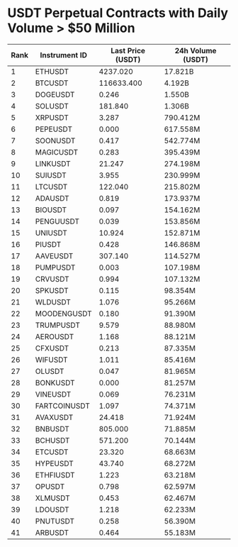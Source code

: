 # USDT Perpetual Contracts with Daily Volume > $50 Million

| Rank | Instrument ID | Last Price (USDT) | 24h Volume (USDT) |
|------|---------------|-------------------|-------------------|
| 1 | ETHUSDT | 4237.020 | 17.821B |
| 2 | BTCUSDT | 116633.400 | 4.192B |
| 3 | DOGEUSDT | 0.246 | 1.550B |
| 4 | SOLUSDT | 181.840 | 1.306B |
| 5 | XRPUSDT | 3.287 | 790.412M |
| 6 | PEPEUSDT | 0.000 | 617.558M |
| 7 | SOONUSDT | 0.417 | 542.774M |
| 8 | MAGICUSDT | 0.283 | 395.439M |
| 9 | LINKUSDT | 21.247 | 274.198M |
| 10 | SUIUSDT | 3.955 | 230.999M |
| 11 | LTCUSDT | 122.040 | 215.802M |
| 12 | ADAUSDT | 0.819 | 173.937M |
| 13 | BIOUSDT | 0.097 | 154.162M |
| 14 | PENGUUSDT | 0.039 | 153.856M |
| 15 | UNIUSDT | 10.924 | 152.871M |
| 16 | PIUSDT | 0.428 | 146.868M |
| 17 | AAVEUSDT | 307.140 | 114.527M |
| 18 | PUMPUSDT | 0.003 | 107.198M |
| 19 | CRVUSDT | 0.994 | 107.132M |
| 20 | SPKUSDT | 0.115 | 98.354M |
| 21 | WLDUSDT | 1.076 | 95.266M |
| 22 | MOODENGUSDT | 0.180 | 91.390M |
| 23 | TRUMPUSDT | 9.579 | 88.980M |
| 24 | AEROUSDT | 1.168 | 88.121M |
| 25 | CFXUSDT | 0.213 | 87.335M |
| 26 | WIFUSDT | 1.011 | 85.416M |
| 27 | OLUSDT | 0.047 | 81.965M |
| 28 | BONKUSDT | 0.000 | 81.257M |
| 29 | VINEUSDT | 0.069 | 76.231M |
| 30 | FARTCOINUSDT | 1.097 | 74.371M |
| 31 | AVAXUSDT | 24.418 | 71.924M |
| 32 | BNBUSDT | 805.000 | 71.885M |
| 33 | BCHUSDT | 571.200 | 70.144M |
| 34 | ETCUSDT | 23.320 | 68.663M |
| 35 | HYPEUSDT | 43.740 | 68.272M |
| 36 | ETHFIUSDT | 1.223 | 63.218M |
| 37 | OPUSDT | 0.798 | 62.597M |
| 38 | XLMUSDT | 0.453 | 62.467M |
| 39 | LDOUSDT | 1.218 | 62.233M |
| 40 | PNUTUSDT | 0.258 | 56.390M |
| 41 | ARBUSDT | 0.464 | 55.183M |
